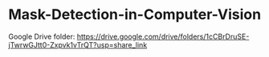 # Mask-Detection-in-Computer-Vision
Google Drive folder: https://drive.google.com/drive/folders/1cCBrDruSE-jTwrwGJtt0-Zxpvk1vTrQT?usp=share_link
